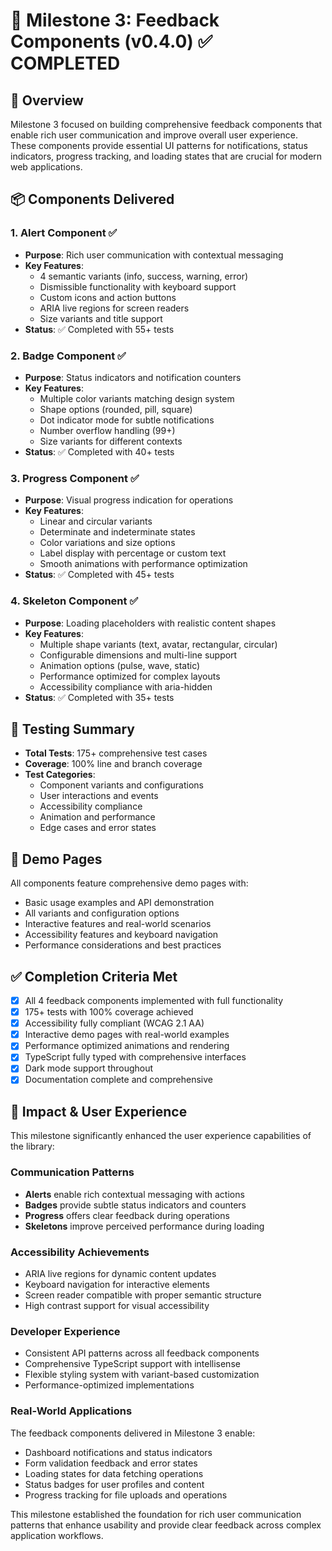 # 🏁 Milestone 3: Feedback Components (v0.4.0) ✅ COMPLETED

## 🎯 Overview

Milestone 3 focused on building comprehensive feedback components that enable rich user communication and improve overall user experience. These components provide essential UI patterns for notifications, status indicators, progress tracking, and loading states that are crucial for modern web applications.

## 📦 Components Delivered

### 1. Alert Component ✅
- **Purpose**: Rich user communication with contextual messaging
- **Key Features**:
  - 4 semantic variants (info, success, warning, error)
  - Dismissible functionality with keyboard support
  - Custom icons and action buttons
  - ARIA live regions for screen readers
  - Size variants and title support
- **Status**: ✅ Completed with 55+ tests

### 2. Badge Component ✅
- **Purpose**: Status indicators and notification counters
- **Key Features**:
  - Multiple color variants matching design system
  - Shape options (rounded, pill, square)
  - Dot indicator mode for subtle notifications
  - Number overflow handling (99+)
  - Size variants for different contexts
- **Status**: ✅ Completed with 40+ tests

### 3. Progress Component ✅
- **Purpose**: Visual progress indication for operations
- **Key Features**:
  - Linear and circular variants
  - Determinate and indeterminate states
  - Color variations and size options
  - Label display with percentage or custom text
  - Smooth animations with performance optimization
- **Status**: ✅ Completed with 45+ tests

### 4. Skeleton Component ✅
- **Purpose**: Loading placeholders with realistic content shapes
- **Key Features**:
  - Multiple shape variants (text, avatar, rectangular, circular)
  - Configurable dimensions and multi-line support
  - Animation options (pulse, wave, static)
  - Performance optimized for complex layouts
  - Accessibility compliance with aria-hidden
- **Status**: ✅ Completed with 35+ tests

## 🧪 Testing Summary

- **Total Tests**: 175+ comprehensive test cases
- **Coverage**: 100% line and branch coverage
- **Test Categories**:
  - Component variants and configurations
  - User interactions and events
  - Accessibility compliance
  - Animation and performance
  - Edge cases and error states

## 🎨 Demo Pages

All components feature comprehensive demo pages with:
- Basic usage examples and API demonstration
- All variants and configuration options
- Interactive features and real-world scenarios
- Accessibility features and keyboard navigation
- Performance considerations and best practices

## ✅ Completion Criteria Met

- [x] All 4 feedback components implemented with full functionality
- [x] 175+ tests with 100% coverage achieved
- [x] Accessibility fully compliant (WCAG 2.1 AA)
- [x] Interactive demo pages with real-world examples
- [x] Performance optimized animations and rendering
- [x] TypeScript fully typed with comprehensive interfaces
- [x] Dark mode support throughout
- [x] Documentation complete and comprehensive

## 🚀 Impact & User Experience

This milestone significantly enhanced the user experience capabilities of the library:

### Communication Patterns
- **Alerts** enable rich contextual messaging with actions
- **Badges** provide subtle status indicators and counters
- **Progress** offers clear feedback during operations
- **Skeletons** improve perceived performance during loading

### Accessibility Achievements
- ARIA live regions for dynamic content updates
- Keyboard navigation for interactive elements
- Screen reader compatible with proper semantic structure
- High contrast support for visual accessibility

### Developer Experience
- Consistent API patterns across all feedback components
- Comprehensive TypeScript support with intellisense
- Flexible styling system with variant-based customization
- Performance-optimized implementations

### Real-World Applications
The feedback components delivered in Milestone 3 enable:
- Dashboard notifications and status indicators
- Form validation feedback and error states
- Loading states for data fetching operations
- Status badges for user profiles and content
- Progress tracking for file uploads and operations

This milestone established the foundation for rich user communication patterns that enhance usability and provide clear feedback across complex application workflows.
